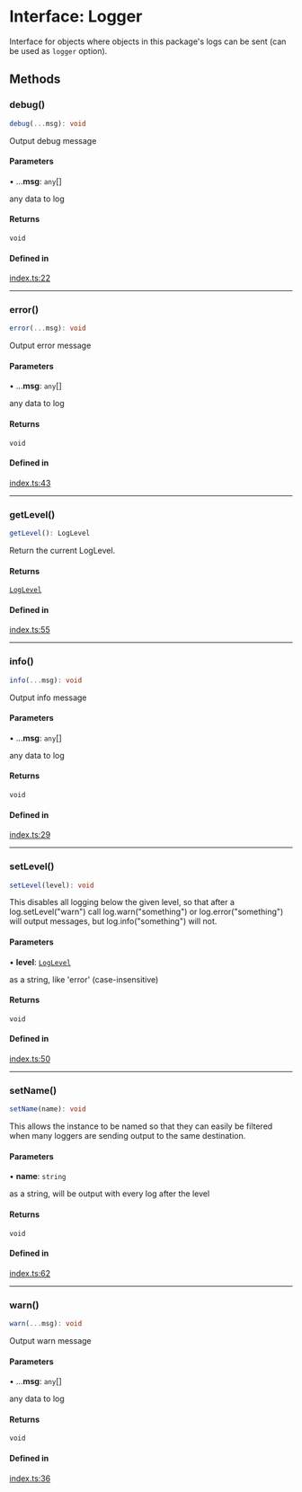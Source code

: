 # Interface: Logger

Interface for objects where objects in this package's logs can be sent (can be used as `logger` option).

## Methods

### debug()

```ts
debug(...msg): void
```

Output debug message

#### Parameters

• ...**msg**: `any`[]

any data to log

#### Returns

`void`

#### Defined in

[index.ts:22](https://github.com/slackapi/node-slack-sdk/blob/7b348598b763c2b7545d1042b5f0429775cfa62c/packages/logger/src/index.ts#L22)

***

### error()

```ts
error(...msg): void
```

Output error message

#### Parameters

• ...**msg**: `any`[]

any data to log

#### Returns

`void`

#### Defined in

[index.ts:43](https://github.com/slackapi/node-slack-sdk/blob/7b348598b763c2b7545d1042b5f0429775cfa62c/packages/logger/src/index.ts#L43)

***

### getLevel()

```ts
getLevel(): LogLevel
```

Return the current LogLevel.

#### Returns

[`LogLevel`](../enumerations/LogLevel.md)

#### Defined in

[index.ts:55](https://github.com/slackapi/node-slack-sdk/blob/7b348598b763c2b7545d1042b5f0429775cfa62c/packages/logger/src/index.ts#L55)

***

### info()

```ts
info(...msg): void
```

Output info message

#### Parameters

• ...**msg**: `any`[]

any data to log

#### Returns

`void`

#### Defined in

[index.ts:29](https://github.com/slackapi/node-slack-sdk/blob/7b348598b763c2b7545d1042b5f0429775cfa62c/packages/logger/src/index.ts#L29)

***

### setLevel()

```ts
setLevel(level): void
```

This disables all logging below the given level, so that after a log.setLevel("warn") call log.warn("something")
or log.error("something") will output messages, but log.info("something") will not.

#### Parameters

• **level**: [`LogLevel`](../enumerations/LogLevel.md)

as a string, like 'error' (case-insensitive)

#### Returns

`void`

#### Defined in

[index.ts:50](https://github.com/slackapi/node-slack-sdk/blob/7b348598b763c2b7545d1042b5f0429775cfa62c/packages/logger/src/index.ts#L50)

***

### setName()

```ts
setName(name): void
```

This allows the instance to be named so that they can easily be filtered when many loggers are sending output
to the same destination.

#### Parameters

• **name**: `string`

as a string, will be output with every log after the level

#### Returns

`void`

#### Defined in

[index.ts:62](https://github.com/slackapi/node-slack-sdk/blob/7b348598b763c2b7545d1042b5f0429775cfa62c/packages/logger/src/index.ts#L62)

***

### warn()

```ts
warn(...msg): void
```

Output warn message

#### Parameters

• ...**msg**: `any`[]

any data to log

#### Returns

`void`

#### Defined in

[index.ts:36](https://github.com/slackapi/node-slack-sdk/blob/7b348598b763c2b7545d1042b5f0429775cfa62c/packages/logger/src/index.ts#L36)
